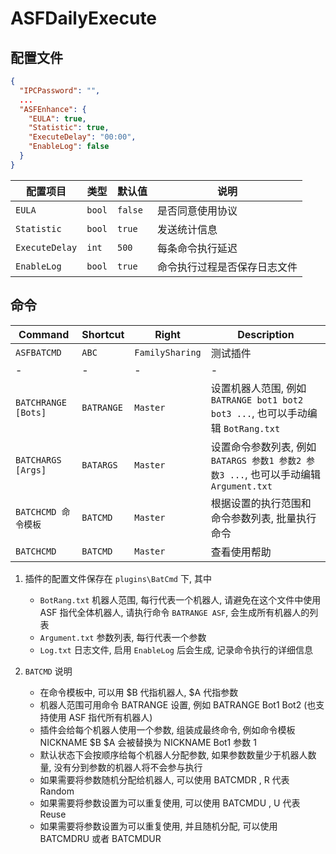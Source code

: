 # ASFDailyExecute

## 配置文件

```json
{
  "IPCPassword": "",
  ...
  "ASFEnhance": {
    "EULA": true,
    "Statistic": true,
    "ExecuteDelay": "00:00",
    "EnableLog": false
  }
}
```

| 配置项目       | 类型   | 默认值  | 说明                         |
| -------------- | ------ | ------- | ---------------------------- |
| `EULA`         | `bool` | `false` | 是否同意使用协议             |
| `Statistic`    | `bool` | `true`  | 发送统计信息                 |
| `ExecuteDelay` | `int`  | `500`   | 每条命令执行延迟             |
| `EnableLog`    | `bool` | `true`  | 命令执行过程是否保存日志文件 |

## 命令

| Command             | Shortcut   | Right           | Description                                                                           |
| ------------------- | ---------- | --------------- | ------------------------------------------------------------------------------------- |
| `ASFBATCMD`         | `ABC`      | `FamilySharing` | 测试插件                                                                              |
| -                   | -          | -               | -                                                                                     |
| `BATCHRANGE [Bots]` | `BATRANGE` | `Master`        | 设置机器人范围, 例如 `BATRANGE bot1 bot2 bot3 ...`, 也可以手动编辑 `BotRang.txt`      |
| `BATCHARGS [Args]`  | `BATARGS`  | `Master`        | 设置命令参数列表, 例如 `BATARGS 参数1 参数2 参数3 ...`, 也可以手动编辑 `Argument.txt` |
| `BATCHCMD 命令模板` | `BATCMD`   | `Master`        | 根据设置的执行范围和命令参数列表, 批量执行命令                                        |
| `BATCHCMD`          | `BATCMD`   | `Master`        | 查看使用帮助                                                                          |

1. 插件的配置文件保存在 `plugins\BatCmd` 下, 其中

   - `BotRang.txt` 机器人范围, 每行代表一个机器人, 请避免在这个文件中使用 ASF 指代全体机器人, 请执行命令 `BATRANGE ASF`, 会生成所有机器人的列表
   - `Argument.txt` 参数列表, 每行代表一个参数
   - `Log.txt` 日志文件, 启用 `EnableLog` 后会生成, 记录命令执行的详细信息

2. `BATCMD` 说明

   - 在命令模板中, 可以用 $B 代指机器人, $A 代指参数
   - 机器人范围可用命令 BATRANGE 设置, 例如 BATRANGE Bot1 Bot2 (也支持使用 ASF 指代所有机器人)
   - 插件会给每个机器人使用一个参数, 组装成最终命令, 例如命令模板 NICKNAME $B $A 会被替换为 NICKNAME Bot1 参数 1
   - 默认状态下会按顺序给每个机器人分配参数, 如果参数数量少于机器人数量, 没有分到参数的机器人将不会参与执行
   - 如果需要将参数随机分配给机器人, 可以使用 BATCMDR , R 代表 Random
   - 如果需要将参数设置为可以重复使用, 可以使用 BATCMDU , U 代表 Reuse
   - 如果需要将参数设置为可以重复使用, 并且随机分配, 可以使用 BATCMDRU 或者 BATCMDUR

